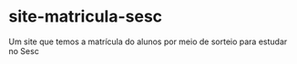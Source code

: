 # site-matricula-sesc
Um site que temos a matrícula do alunos por meio de sorteio para estudar no Sesc
